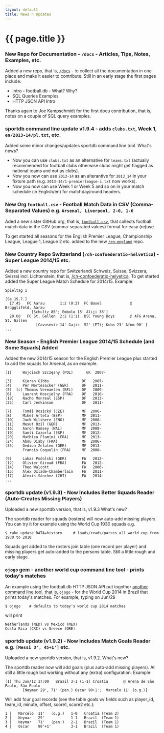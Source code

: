 ```yaml
---
layout: default
title: News n Updates
---
```


# {{ page.title }}


### New Repo for Documentation - `/docs` - Articles, Tips, Notes, Examples, etc.

Added a new repo, that is, [`/docs`](https://github.com/openfootball/docs)  - to collect 
all the documentation in one place and make it easier to contribute.
Still in an early stage the first pages include: 

- Intro - football.db - What? Why? 
- SQL Queries Examples 
- HTTP JSON API Intro 

Thanks again to Joe Kampschmidt for the first docu contribution, 
that is, notes on a couple of SQL query examples. 


### sportdb command line update v1.9.4 - adds `clubs.txt`, Week 1, `en/2013-14/pl.txt`, etc.

Added some minor changes/updates sportdb command line tool. What's news? 

- Now you can use `clubs.txt` as an alternative for `teams.txt` (actually recommended for football clubs
    otherwise clubs might get flagged as national teams and not as clubs). 
- Now you now can use `2013-14` as an alterantive for `2013_14` in your 
    fixture path (e.g. `2013-14/1-premierleague-i.txt` now works).
- Now you now can use Week 1 or Week 5 and so on in your match schedule (in 
    English/en) for matchday/round headers. 


### New Org `football.csv` - Football Match Data in CSV (Comma-Separated Values) e.g. `Arsenal, Liverpool, 2-0, 1-0`

Aded a new sister GitHub org, that is, [`football.csv`](https://github.com/footballcsv),
that collects football match data in the CSV (comma-separated  values) format for easy (re)use. 

To get started all seasons for the English Premier League, Championship League, League 1, League 2 etc.
added to the new [`/en-england`](https://github.com/footballcsv/en-england) repo.


### New Country Repo Switzerland (`/ch-confoederatio-helvetica`) - Super League 2014/15 etc.

Added a new country repo for Switzerland( Schweiz, Suisse, 
Svizzera, Svizra) incl. Lichtenstein, that is, 
[/ch-confoederatio-helvetica](https://github.com/openfootball/ch-confoederatio-helvetica).
To get started added the Super League Match Schedule for 2014/15. Example: 

~~~
Spieltag 1 

[Sa 19.7.] 
  17.45   FC Aarau       1:2 (0:2)  FC Basel             @ Brügglifeld, Aarau
            [Schultz 85'; Embolo 15' Aliji 38'] 
  20.00   FC St. Gallen  2:2 (1:1)  BSC Young Boys       @ AFG Arena, St. Gallen
              [Cavusevic 14' Gajic  52' (ET); Kubo 23' Afum 90' ] 
...
~~~


### New Season - English Premier League 2014/15 Schedule (and Some Squads) Added

Added the new 2014/15 season for the English Premier League plus
started to add the squads for Arsenal, as an example. 

~~~
(1)     Wojciech Szczęsny (POL)      GK  2007-

(3)     Kieran Gibbs               DF   2007-
(4)     Per Mertesacker (GER)      DF   2011-
(5)  (c) Thomas Vermaelen (BEL)    DF   2009-
(6)     Laurent Koscielny (FRA)    DF   2010- 
(18)    Nacho Monreal (ESP)        DF   2013- 
(25)    Carl Jenkinson             DF   2011- 

(7)     Tomáš Rosický (CZE)        MF  2006-  
(8)     Mikel Arteta (ESP)         MF  2011-
(10)    Jack Wilshere (ENG)        MF  2008-
(11)    Mesut Özil (GER)           MF  2013-
(16)    Aaron Ramsey (WAL)         MF  2008-
(19)    Santi Cazorla (ESP)        MF  2012-
(20)    Mathieu Flamini (FRA)      MF  2013-
(24)    Abou Diaby (FRA)           MF  2006-
(35)    Gedion Zelalem (GER)       MF  2013-
        Francis Coquelin (FRA)     MF  2008-

(9)     Lukas Podolski (GER)       FW   2012-
(12)    Olivier Giroud (FRA)       FW   2012-
(14)    Theo Walcott               FW   2006-
(15)    Alex Oxlade-Chamberlain    FW   2011-
(17)    Alexis Sánchez (CHI)       FW   2014-
...
~~~

### sportdb update (v1.9.3) - Now Includes Better Squads Reader (Auto-Creates Missing Players)

Uploaded a new sportdb version, that is, v1.9.3   What's new? 

The sportdb reader for squads (rosters) will now auto-add missing players.
You can try it for example using the World Cup 1930 squads e.g. 

~~~
$ rake update DATA=history     # loads/reads/parses all world cup from 1930 to 2010 
~~~

Squads get added to the rosters join table (one record per player) 
and missing players get auto-added to the persons table. Still a little rough and early stage.




### `ojogo` gem - another world cup command line tool - prints today's matches

An example using the football.db HTTP JSON API
put together [another command line tool, that is, `ojogo`](https://github.com/sportdb/ojogo.ruby) -
for the World Cup 2014 in Brazil that prints today's matches. For example, typing on Jun/29 

~~~
$ ojogo    # defaults to today's world cup 2014 matches 
~~~

will print 

~~~
Netherlands (NED) vs Mexico (MEX) 
Costa Rica (CRC) vs Greece (GRE) 
~~~


### sportdb update (v1.9.2) - Now Includes Match Goals Reader e.g. `[Messi 3', 45+1']` etc.

Uploaded a new sportdb version, that is, v1.9.2. What's new? 

The sportdb reader now will add goals (plus auto-add missing 
players). All still a little rough but working without any (extra) configuration. Example: 

~~~
(1) Thu Jun/12 17:00   Brazil 3-1 (1-1) Croatia       @ Arena de São Paulo, São Paulo
        [Neymar 29', 71' (pen.) Oscar 90+1';  Marcelo 11' (o.g.)] 
~~~

Will add four goal records (see the table goals w/ fields such as 
player_id, team_id, minute, offset, score1, score2 etc.): 

~~~
1 |   Marcelo  11'   (o.g.)   1-0   Croatia (Team 2) 
2 |   Neymar   29'            1-1   Brazil  (Team 1) 
3 |   Neymar   71'   (pen.)   2-1   Brazil  (Team 1) 
4 |   Oscar    90'+1'         3-1   Brazil  (Team 1)
~~~


